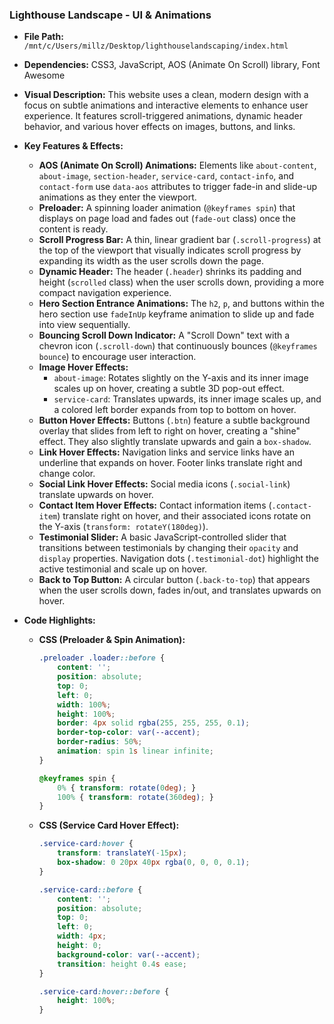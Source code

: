 
### Lighthouse Landscape - UI & Animations

*   **File Path:** `/mnt/c/Users/millz/Desktop/lighthouselandscaping/index.html`
*   **Dependencies:** CSS3, JavaScript, AOS (Animate On Scroll) library, Font Awesome
*   **Visual Description:** This website uses a clean, modern design with a focus on subtle animations and interactive elements to enhance user experience. It features scroll-triggered animations, dynamic header behavior, and various hover effects on images, buttons, and links.
*   **Key Features & Effects:**
    *   **AOS (Animate On Scroll) Animations:** Elements like `about-content`, `about-image`, `section-header`, `service-card`, `contact-info`, and `contact-form` use `data-aos` attributes to trigger fade-in and slide-up animations as they enter the viewport.
    *   **Preloader:** A spinning loader animation (`@keyframes spin`) that displays on page load and fades out (`fade-out` class) once the content is ready.
    *   **Scroll Progress Bar:** A thin, linear gradient bar (`.scroll-progress`) at the top of the viewport that visually indicates scroll progress by expanding its width as the user scrolls down the page.
    *   **Dynamic Header:** The header (`.header`) shrinks its padding and height (`scrolled` class) when the user scrolls down, providing a more compact navigation experience.
    *   **Hero Section Entrance Animations:** The `h2`, `p`, and buttons within the hero section use `fadeInUp` keyframe animation to slide up and fade into view sequentially.
    *   **Bouncing Scroll Down Indicator:** A "Scroll Down" text with a chevron icon (`.scroll-down`) that continuously bounces (`@keyframes bounce`) to encourage user interaction.
    *   **Image Hover Effects:**
        *   `about-image`: Rotates slightly on the Y-axis and its inner image scales up on hover, creating a subtle 3D pop-out effect.
        *   `service-card`: Translates upwards, its inner image scales up, and a colored left border expands from top to bottom on hover.
    *   **Button Hover Effects:** Buttons (`.btn`) feature a subtle background overlay that slides from left to right on hover, creating a "shine" effect. They also slightly translate upwards and gain a `box-shadow`.
    *   **Link Hover Effects:** Navigation links and service links have an underline that expands on hover. Footer links translate right and change color.
    *   **Social Link Hover Effects:** Social media icons (`.social-link`) translate upwards on hover.
    *   **Contact Item Hover Effects:** Contact information items (`.contact-item`) translate right on hover, and their associated icons rotate on the Y-axis (`transform: rotateY(180deg)`).
    *   **Testimonial Slider:** A basic JavaScript-controlled slider that transitions between testimonials by changing their `opacity` and `display` properties. Navigation dots (`.testimonial-dot`) highlight the active testimonial and scale up on hover.
    *   **Back to Top Button:** A circular button (`.back-to-top`) that appears when the user scrolls down, fades in/out, and translates upwards on hover.
*   **Code Highlights:**

    *   **CSS (Preloader & Spin Animation):**
        ```css
        .preloader .loader::before {
            content: '';
            position: absolute;
            top: 0;
            left: 0;
            width: 100%;
            height: 100%;
            border: 4px solid rgba(255, 255, 255, 0.1);
            border-top-color: var(--accent);
            border-radius: 50%;
            animation: spin 1s linear infinite;
        }

        @keyframes spin {
            0% { transform: rotate(0deg); }
            100% { transform: rotate(360deg); }
        }
        ```

    *   **CSS (Service Card Hover Effect):**
        ```css
        .service-card:hover {
            transform: translateY(-15px);
            box-shadow: 0 20px 40px rgba(0, 0, 0, 0.1);
        }

        .service-card::before {
            content: '';
            position: absolute;
            top: 0;
            left: 0;
            width: 4px;
            height: 0;
            background-color: var(--accent);
            transition: height 0.4s ease;
        }

        .service-card:hover::before {
            height: 100%;
        }
        ```
